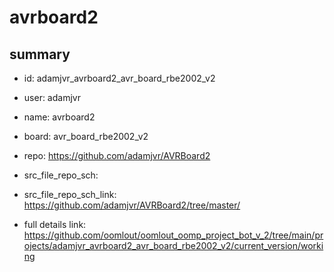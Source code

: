 # avrboard2
 
## summary 
* id: adamjvr_avrboard2_avr_board_rbe2002_v2
* user: adamjvr
* name: avrboard2
* board: avr_board_rbe2002_v2
* repo: https://github.com/adamjvr/AVRBoard2



* src_file_repo_sch: 
* src_file_repo_sch_link: https://github.com/adamjvr/AVRBoard2/tree/master/
* full details link: https://github.com/oomlout/oomlout_oomp_project_bot_v_2/tree/main/projects/adamjvr_avrboard2_avr_board_rbe2002_v2/current_version/working  






